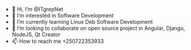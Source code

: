 - 👋 Hi, I’m @ITgrepNet
- 👀 I’m interested in Software Development 
- 🌱 I’m currently learning Linux Deb Software Development 
- 💞️ I’m looking to collaborate on open source project in Angular, Django, NodeJS, Qt Creator
- 📫 How to reach me +250722353933

<!---
ITgrepNet/ITgrepNet is a ✨ special ✨ repository because its `README.md` (this file) appears on your GitHub profile.
You can click the Preview link to take a look at your changes.
--->

